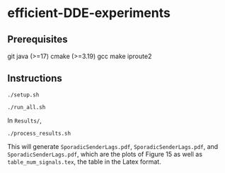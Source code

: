# efficient-DDE-experiments

## Prerequisites
git
java (>=17)
cmake (>=3.19)
gcc
make
iproute2

## Instructions

```
./setup.sh
```

```
./run_all.sh
```

In `Results/`,
```
./process_results.sh
```

This will generate `SporadicSenderLags.pdf`, `SporadicSenderLags.pdf`, and `SporadicSenderLags.pdf`, which are the plots of Figure 15 as well as `table_num_signals.tex`, the table in the Latex format.